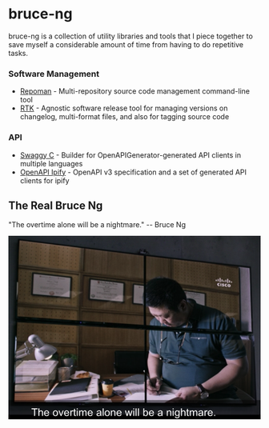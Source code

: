 # bruce-ng

bruce-ng is a collection of utility libraries and tools that I piece together to save myself a considerable amount of time from having to do repetitive tasks.

### Software Management

* [Repoman](https://github.com/cliffano/repoman) - Multi-repository source code management command-line tool
* [RTK](https://github.com/cliffano/rtk) - Agnostic software release tool for managing versions on changelog, multi-format files, and also for tagging source code

### API

* [Swaggy C](https://github.com/cliffano/swaggy-c) - Builder for OpenAPIGenerator-generated API clients in multiple languages
* [OpenAPI Ipify](https://github.com/cliffano/openapi-ipify) - OpenAPI v3 specification and a set of generated API clients for ipify

## The Real Bruce Ng

"The overtime alone will be a nightmare." -- Bruce Ng

![Bruce Ng](images/splash.png)
